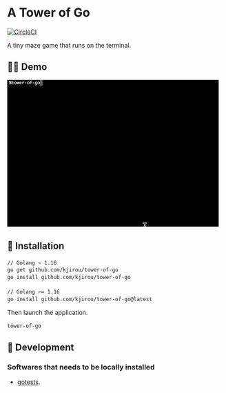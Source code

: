 # A Tower of Go

[![CircleCI](https://circleci.com/gh/kjirou/tower-of-go.svg?style=svg)](https://circleci.com/gh/kjirou/tower-of-go)

A tiny maze game that runs on the terminal.


## :tipping_hand_woman: Demo

![A Tower of Go Demo](/documents/tower-of-go-demo.gif)


## :rocket: Installation

```bash
// Golang < 1.16
go get github.com/kjirou/tower-of-go
go install github.com/kjirou/tower-of-go

// Golang >= 1.16
go install github.com/kjirou/tower-of-go@latest
```

Then launch the application.
```bash
tower-of-go
```


## :wrench: Development
### Softwares that needs to be locally installed

- [gotests](https://github.com/cweill/gotests).
